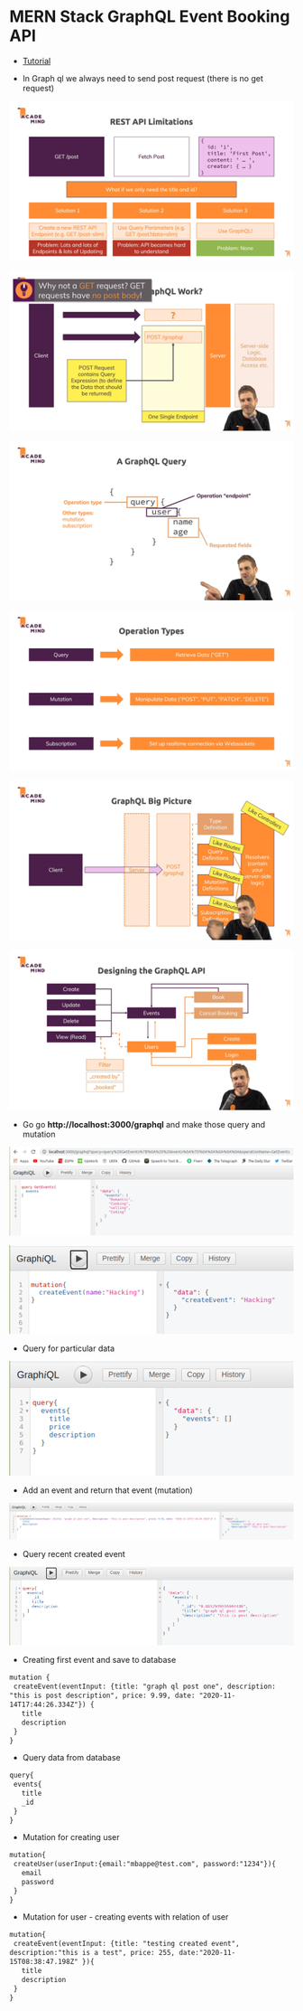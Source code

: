 # MERN Stack GraphQL Event Booking API

 - [Tutorial](https://www.youtube.com/watch?v=7giZGFDGnkc&list=PL55RiY5tL51rG1x02Yyj93iypUuHYXcB_)

 - In Graph ql we always need to send post request (there is no get request)

 ![Graph QL](screenshots/graphql_1.png)

 ![Graph QL](screenshots/graphql_2.png)

 ![Graph QL](screenshots/graphql_3.png)

 ![Graph QL](screenshots/graphql_4.png)

 ![Graph QL](screenshots/graphql_5.png)

 ![Graph QL](screenshots/graphql_6.png)

 - Go go __http://localhost:3000/graphql__ and make those query and mutation

 ![Graph QL](screenshots/graphql_7.png)

 ![Graph QL](screenshots/graphql_8.png)

 - Query for particular data

 ![Graph QL](screenshots/graphql_9.png)

 - Add an event and return that event (mutation)

 ![Graph QL](screenshots/graphql_11.png)

 - Query recent created event

 ![Graph QL](screenshots/graphql_12.png)

 - Creating first event and save to database

 ```
 mutation {
  createEvent(eventInput: {title: "graph ql post one", description: "this is post description", price: 9.99, date: "2020-11-14T17:44:26.334Z"}) {
    title
    description
  }
}
 ```

 - Query data from database

 ```
 query{
  events{
    title
    _id
  }
}
 ```

 - Mutation for creating user

 ```
 mutation{
  createUser(userInput:{email:"mbappe@test.com", password:"1234"}){
    email
    password
  }
}
 ```

 - Mutation  for user - creating events with relation of user

 ```
 mutation{
  createEvent(eventInput: {title: "testing created event", description:"this is a test", price: 255, date:"2020-11-15T08:38:47.198Z" }){
    title
    description
  }
}
 ```






